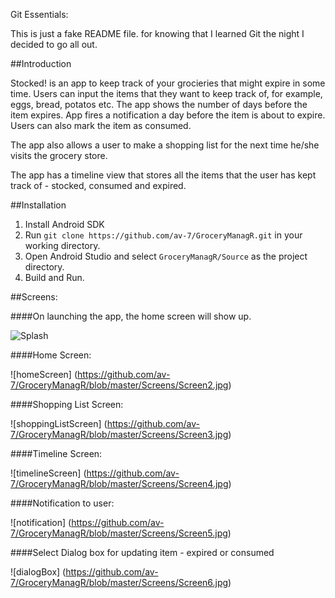 Git Essentials:


This is just a fake README file. for knowing 
that I learned Git the night I decided to go all out.

##Introduction

Stocked! is an app to keep track of your grocieries that might expire in some time. Users can input the items that they want to keep track of, for example, eggs, bread, potatos etc. The app shows the number of days before the item expires. App fires a notification a day before the item is about to expire. Users can also mark the item as consumed.

The app also allows a user to make a shopping list for the next time he/she visits the grocery store. 

The app has a timeline view that stores all the items that the user has kept track of - stocked, consumed and expired.

##Installation

1. Install Android SDK
2. Run ```git clone https://github.com/av-7/GroceryManagR.git``` in your working directory.
3. Open Android Studio and select ```GroceryManagR/Source``` as the project directory.
4. Build and Run.

##Screens:

####On launching the app, the home screen will show up.

![Splash](https://github.com/av-7/GroceryManagR/blob/master/Screens/Screen1.jpg)

####Home Screen:

![homeScreen] (https://github.com/av-7/GroceryManagR/blob/master/Screens/Screen2.jpg)

####Shopping List Screen:

![shoppingListScreen] (https://github.com/av-7/GroceryManagR/blob/master/Screens/Screen3.jpg)

####Timeline Screen:

![timelineScreen] (https://github.com/av-7/GroceryManagR/blob/master/Screens/Screen4.jpg)

####Notification to user:

![notification] (https://github.com/av-7/GroceryManagR/blob/master/Screens/Screen5.jpg)

####Select Dialog box for updating item - expired or consumed

![dialogBox] (https://github.com/av-7/GroceryManagR/blob/master/Screens/Screen6.jpg)


